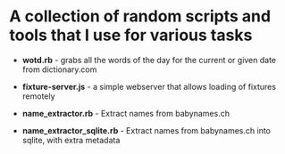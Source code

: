 # A collection of random scripts and tools that I use for various tasks

 * __wotd.rb__ - grabs all the words of the day for the current or given date from dictionary.com
 
 * __fixture-server.js__ - a simple webserver that allows loading of fixtures remotely

 * __name_extractor.rb__ - Extract names from babynames.ch
 
 * __name_extractor_sqlite.rb__ - Extract names from babynames.ch into sqlite, with extra metadata
